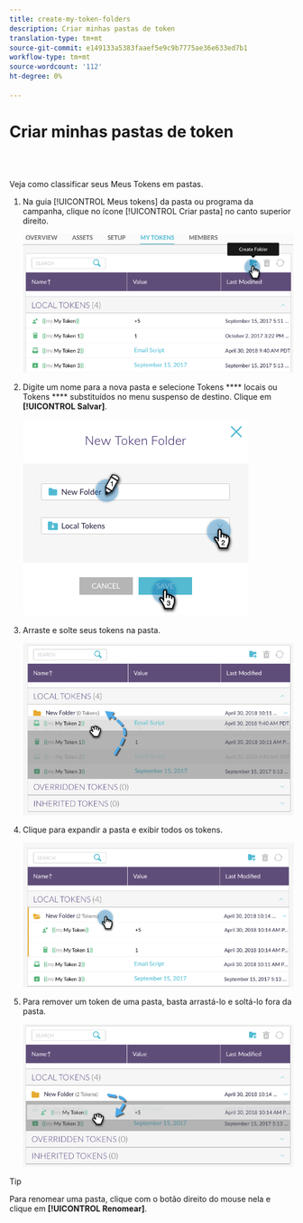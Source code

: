 ```yaml
---
title: create-my-token-folders
description: Criar minhas pastas de token
translation-type: tm+mt
source-git-commit: e149133a5383faaef5e9c9b7775ae36e633ed7b1
workflow-type: tm+mt
source-wordcount: '112'
ht-degree: 0%

---
```



# Criar minhas pastas de token

<br> 

Veja como classificar seus Meus Tokens em pastas.

1. Na guia [!UICONTROL Meus tokens] da pasta ou programa da campanha, clique no ícone [!UICONTROL Criar pasta] no canto superior direito.

   ![Imagem Um](/help/sky/assets/my-tokens/create-my-token-folders/create-my-token-folders-1.png)

1. Digite um nome para a nova pasta e selecione Tokens **** locais ou Tokens **** substituídos no menu suspenso de destino. Clique em **[!UICONTROL Salvar]**.

   ![Imagem dois](/help/sky/assets/my-tokens/create-my-token-folders/create-my-token-folders-2.png)

1. Arraste e solte seus tokens na pasta.

   ![Imagem Três](/help/sky/assets/my-tokens/create-my-token-folders/create-my-token-folders-3.png)

1. Clique para expandir a pasta e exibir todos os tokens.

   ![Imagem quatro](/help/sky/assets/my-tokens/create-my-token-folders/create-my-token-folders-4.png)

1. Para remover um token de uma pasta, basta arrastá-lo e soltá-lo fora da pasta.

   ![Imagem cinco](/help/sky/assets/my-tokens/create-my-token-folders/create-my-token-folders-5.png)

>[!TIP]
>
>Para renomear uma pasta, clique com o botão direito do mouse nela e clique em **[!UICONTROL Renomear]**.
